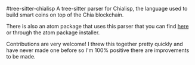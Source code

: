 #tree-sitter-chialisp
A tree-sitter parser for Chialisp, the language used to build smart coins on top of the Chia blockchain.

There is also an atom package that uses this parser that you can find [here](https://github.com/Quexington/language-chialisp) or through the atom package installer.

Contributions are very welcome!  I threw this together pretty quickly and have never made one before so I'm 100% positive there are improvements to be made.
